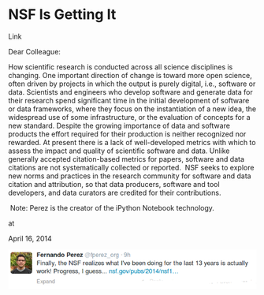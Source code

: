 # NSF Is Getting It

Link  

Dear Colleague:

How scientific research is conducted across all science disciplines is 
changing. One important direction of change is toward more open science,
 often driven by projects in which the output is purely digital, i.e., 
software or data. Scientists and engineers who develop software and 
generate data for their research spend significant time in the initial 
development of software or data frameworks, where they focus on the 
instantiation of a new idea, the widespread use of some infrastructure, 
or the evaluation of concepts for a new standard. Despite the growing 
importance of data and software products the effort required for their 
production is neither recognized nor rewarded. At present there is a 
lack of well-developed metrics with which to assess the impact and 
quality of scientific software and data. Unlike generally accepted 
citation-based metrics for papers, software and data citations are not 
systematically collected or reported.  NSF seeks to explore new norms 
and practices in the research community for software and data citation 
and attribution, so that data producers, software and tool developers, 
and data curators are credited for their contributions.



 Note: Perez is the creator of the iPython Notebook technology. 







at

April 16, 2014















![](Screenshotfrom2014-04-16090100.png)
